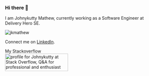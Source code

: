 ### Hi there 👋

I am Johnykutty Mathew, currently working as a Software Engineer at Delivery Hero SE.

![jkmathew](https://github-profile-trophy.vercel.app/?username=jkmathew)

Connect me on [LinkedIn](https://www.linkedin.com/in/johnykutty/).

My Stackoverflow<br>
<a href="https://stackoverflow.com/users/899573/johnykutty"><img src="https://stackoverflow.com/users/flair/899573.png" width="208" height="58" alt="profile for Johnykutty at Stack Overflow, Q&amp;A for professional and enthusiast programmers" title="profile for Johnykutty at Stack Overflow, Q&amp;A for professional and enthusiast programmers"></a>

